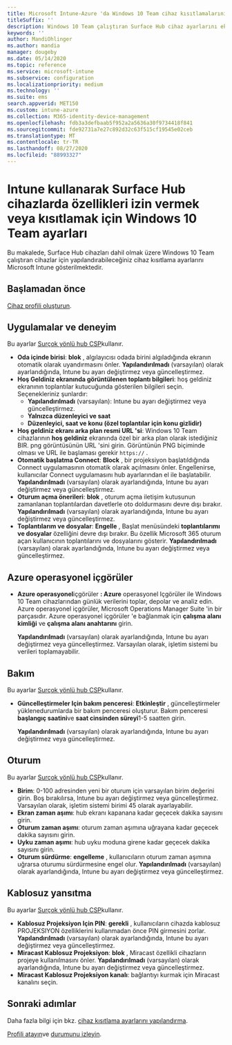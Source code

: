 ```yaml
---
title: Microsoft Intune-Azure 'da Windows 10 Team cihaz kısıtlamalarını Surface Hub | Microsoft Docs
titleSuffix: ''
description: Windows 10 Team çalıştıran Surface Hub cihaz ayarlarını eklemek veya yapılandırmak için Intune 'U kullanın.
keywords: ''
author: MandiOhlinger
ms.author: mandia
manager: dougeby
ms.date: 05/14/2020
ms.topic: reference
ms.service: microsoft-intune
ms.subservice: configuration
ms.localizationpriority: medium
ms.technology: ''
ms.suite: ems
search.appverid: MET150
ms.custom: intune-azure
ms.collection: M365-identity-device-management
ms.openlocfilehash: fdb3a3defbaab5f952a2a5636a30f9734418f841
ms.sourcegitcommit: fde92731a7e27c892d32c63f515cf19545e02ceb
ms.translationtype: MT
ms.contentlocale: tr-TR
ms.lasthandoff: 08/27/2020
ms.locfileid: "88993327"
---
```

# <a name="windows-10-team-settings-to-allow-or-restrict-features-on-surface-hub-devices-using-intune"></a>Intune kullanarak Surface Hub cihazlarda özellikleri izin vermek veya kısıtlamak için Windows 10 Team ayarları

Bu makalede, Surface Hub cihazları dahil olmak üzere Windows 10 Team çalıştıran cihazlar için yapılandırabileceğiniz cihaz kısıtlama ayarlarını Microsoft Intune gösterilmektedir.

## <a name="before-you-begin"></a>Başlamadan önce

[Cihaz profili oluşturun](device-restrictions-configure.md#create-the-profile).

## <a name="apps-and-experience"></a>Uygulamalar ve deneyim

Bu ayarlar [Surçok yönlü hub CSP](/windows/client-management/mdm/surfacehub-csp)kullanır.

- **Oda içinde birisi**: **blok** , algılayıcısı odada birini algıladığında ekranın otomatik olarak uyandırmasını önler. **Yapılandırılmadı** (varsayılan) olarak ayarlandığında, Intune bu ayarı değiştirmez veya güncelleştirmez.
- **Hoş Geldiniz ekranında görüntülenen toplantı bilgileri**: hoş geldiniz ekranının toplantılar kutucuğunda gösterilen bilgileri seçin. Seçenekleriniz şunlardır:
  - **Yapılandırılmadı** (varsayılan): Intune bu ayarı değiştirmez veya güncelleştirmez.
  - **Yalnızca düzenleyici ve saat**
  - **Düzenleyici, saat ve konu (özel toplantılar için konu gizlidir)**
- **Hoş geldiniz ekranı arka plan resmi URL 'si**: Windows 10 Team cihazlarının **hoş geldiniz** ekranında özel bir arka plan olarak istediğiniz BIR. png görüntüsünün URL 'sini girin. Görüntünün PNG biçiminde olması ve URL ile başlaması gerekir `https://` .
- **Otomatik başlatma Connect**: **Block** , bir projeksiyon başlatıldığında Connect uygulamasının otomatik olarak açılmasını önler. Engellenirse, kullanıcılar Connect uygulamasını hub ayarlarından el ile başlatabilir. **Yapılandırılmadı** (varsayılan) olarak ayarlandığında, Intune bu ayarı değiştirmez veya güncelleştirmez.
- **Oturum açma önerileri**: **blok** , oturum açma iletişim kutusunun zamanlanan toplantılardan davetlerle oto doldurmasını devre dışı bırakır. **Yapılandırılmadı** (varsayılan) olarak ayarlandığında, Intune bu ayarı değiştirmez veya güncelleştirmez.
- **Toplantılarım ve dosyalar**: **Engelle** , Başlat menüsündeki **toplantılarımı ve dosyalar** özelliğini devre dışı bırakır. Bu özellik Microsoft 365 oturum açan kullanıcının toplantılarını ve dosyalarını gösterir. **Yapılandırılmadı** (varsayılan) olarak ayarlandığında, Intune bu ayarı değiştirmez veya güncelleştirmez.

## <a name="azure-operational-insights"></a>Azure operasyonel içgörüler

- **Azure operasyonel**içgörüler **: Azure** operasyonel Içgörüler ile Windows 10 Team cihazlarından günlük verilerini toplar, depolar ve analiz edin. Azure operasyonel içgörüler, Microsoft Operations Manager Suite 'in bir parçasıdır. Azure operasyonel içgörüler 'e bağlanmak için **çalışma alanı kimliği** ve **çalışma alanı anahtarını** girin.

  **Yapılandırılmadı** (varsayılan) olarak ayarlandığında, Intune bu ayarı değiştirmez veya güncelleştirmez. Varsayılan olarak, işletim sistemi bu verileri toplamayabilir.

## <a name="maintenance"></a>Bakım

Bu ayarlar [Surçok yönlü hub CSP](/windows/client-management/mdm/surfacehub-csp)kullanır.

- **Güncelleştirmeler Için bakım penceresi**: **Etkinleştir** , güncelleştirmeler yüklenedurumlarda bir bakım penceresi oluşturur. Bakım penceresi **başlangıç saatini**ve **saat cinsinden süreyi**1-5 saatten girin.

  **Yapılandırılmadı** (varsayılan) olarak ayarlandığında, Intune bu ayarı değiştirmez veya güncelleştirmez.

## <a name="session"></a>Oturum

Bu ayarlar [Surçok yönlü hub CSP](/windows/client-management/mdm/surfacehub-csp)kullanır.

- **Birim**: 0-100 adresinden yeni bir oturum için varsayılan birim değerini girin. Boş bırakılırsa, Intune bu ayarı değiştirmez veya güncelleştirmez. Varsayılan olarak, işletim sistemi birimi 45 olarak ayarlayabilir.
- **Ekran zaman aşımı**: hub ekranı kapanana kadar geçecek dakika sayısını girin.
- **Oturum zaman aşımı**: oturum zaman aşımına uğrayana kadar geçecek dakika sayısını girin.
- **Uyku zaman aşımı**: hub uyku moduna girene kadar geçecek dakika sayısını girin.
- **Oturum sürdürme**: **engelleme** , kullanıcıların oturum zaman aşımına uğrarsa oturumu sürdürmesine engel olur. **Yapılandırılmadı** (varsayılan) olarak ayarlandığında, Intune bu ayarı değiştirmez veya güncelleştirmez.

## <a name="wireless-projection"></a>Kablosuz yansıtma

Bu ayarlar [Surçok yönlü hub CSP](/windows/client-management/mdm/surfacehub-csp)kullanır.

- **Kablosuz Projeksiyon Için PIN**: **gerekli** , kullanıcıların cihazda kablosuz PROJEKSIYON özelliklerini kullanmadan önce PIN girmesini zorlar. **Yapılandırılmadı** (varsayılan) olarak ayarlandığında, Intune bu ayarı değiştirmez veya güncelleştirmez.
- **Miracast Kablosuz Projeksiyon**: **blok** , Miracast özellikli cihazların projeye kullanılmasını önler. **Yapılandırılmadı** (varsayılan) olarak ayarlandığında, Intune bu ayarı değiştirmez veya güncelleştirmez.
- **Miracast Kablosuz Projeksiyon kanalı**: bağlantıyı kurmak için Miracast kanalını seçin.

## <a name="next-steps"></a>Sonraki adımlar

Daha fazla bilgi için bkz. [cihaz kısıtlama ayarlarını yapılandırma](device-restrictions-configure.md).

[Profili atayın](device-profile-assign.md)ve [durumunu izleyin](device-profile-monitor.md).